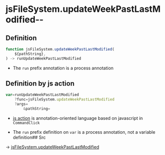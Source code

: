 # jsFileSystem.updateWeekPastLastModified--

## Definition

```js.js
function jsFileSystem.updateWeekPastLastModified(
	${pathString},
) -> runUpdateWeekPastLastModified
```

- The `run` prefix annotation is a process annotation
## Definition by js action

```js.js
var=runUpdateWeekPastLastModified
	?func=jsFileSystem.updateWeekPastLastModified
	?args=
		&pathString=
```

- [js action](#) is annotation-oriented language based on javascript in `CommandClick`

- The `run` prefix definition on `var` is a process annotation, not a variable definition## Src

-> [jsFileSystem.updateWeekPastLastModified](https://github.com/puutaro/CommandClick/blob/master/app/src/main/java/com/puutaro/commandclick/fragment_lib/terminal_fragment/js_interface/file/JsFileSystem.kt#L429)


